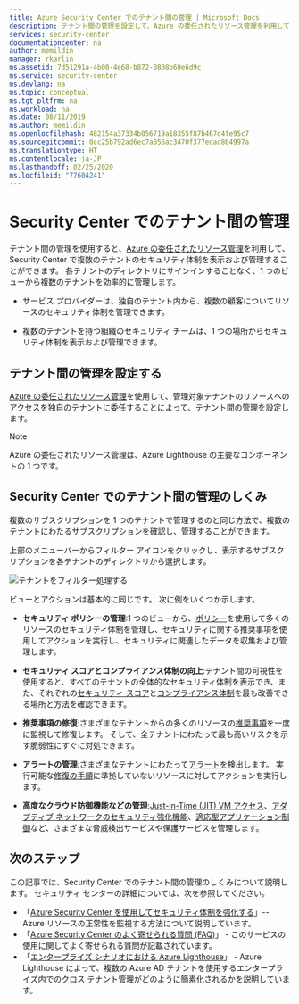 ```yaml
---
title: Azure Security Center でのテナント間の管理 | Microsoft Docs
description: テナント間の管理を設定して、Azure の委任されたリソース管理を利用して Security Center で複数のテナントのセキュリティ体制を管理する方法について説明します。
services: security-center
documentationcenter: na
author: memildin
manager: rkarlin
ms.assetid: 7d51291a-4b00-4e68-b872-0808b60e6d9c
ms.service: security-center
ms.devlang: na
ms.topic: conceptual
ms.tgt_pltfrm: na
ms.workload: na
ms.date: 08/11/2019
ms.author: memildin
ms.openlocfilehash: 482154a37334b056719a18355f87b467d4fe95c7
ms.sourcegitcommit: 0cc25b792ad6ec7a056ac3470f377edad804997a
ms.translationtype: HT
ms.contentlocale: ja-JP
ms.lasthandoff: 02/25/2020
ms.locfileid: "77604241"
---
```

# <a name="cross-tenant-management-in-security-center"></a>Security Center でのテナント間の管理

テナント間の管理を使用すると、[Azure の委任されたリソース管理](../lighthouse/concepts/azure-delegated-resource-management.md)を利用して、Security Center で複数のテナントのセキュリティ体制を表示および管理することができます。 各テナントのディレクトリにサインインすることなく、1 つのビューから複数のテナントを効率的に管理します。

- サービス プロバイダーは、独自のテナント内から、複数の顧客についてリソースのセキュリティ体制を管理できます。

- 複数のテナントを持つ組織のセキュリティ チームは、1 つの場所からセキュリティ体制を表示および管理できます。

## <a name="set-up-cross-tenant-management"></a>テナント間の管理を設定する

[Azure の委任されたリソース管理](../lighthouse/concepts/azure-delegated-resource-management.md)を使用して、管理対象テナントのリソースへのアクセスを独自のテナントに委任することによって、テナント間の管理を設定します。

> [!NOTE]
> Azure の委任されたリソース管理は、Azure Lighthouse の主要なコンポーネントの 1 つです。

## <a name="how-does-cross-tenant-management-work-in-security-center"></a>Security Center でのテナント間の管理のしくみ

複数のサブスクリプションを 1 つのテナントで管理するのと同じ方法で、複数のテナントにわたるサブスクリプションを確認し、管理することができます。

上部のメニューバーからフィルター アイコンをクリックし、表示するサブスクリプションを各テナントのディレクトリから選択します。

  ![テナントをフィルター処理する](./media/security-center-cross-tenant-management/cross-tenant-filter.png)

ビューとアクションは基本的に同じです。 次に例をいくつか示します。

- **セキュリティ ポリシーの管理**:1 つのビューから、[ポリシー](tutorial-security-policy.md)を使用して多くのリソースのセキュリティ体制を管理し、セキュリティに関する推奨事項を使用してアクションを実行し、セキュリティに関連したデータを収集および管理します。
- **セキュリティ スコアとコンプライアンス体制の向上**:テナント間の可視性を使用すると、すべてのテナントの全体的なセキュリティ体制を表示でき、また、それぞれの[セキュリティ スコア](security-center-secure-score.md)と[コンプライアンス体制](security-center-compliance-dashboard.md)を最も改善できる場所と方法を確認できます。
- **推奨事項の修復**:さまざまなテナントからの多くのリソースの[推奨事項](security-center-recommendations.md)を一度に監視して修復します。 そして、全テナントにわたって最も高いリスクを示す脆弱性にすぐに対処できます。
- **アラートの管理**:さまざまなテナントにわたって[アラート](security-center-alerts-overview.md)を検出します。 実行可能な[修復の手順](security-center-managing-and-responding-alerts.md)に準拠していないリソースに対してアクションを実行します。

- **高度なクラウド防御機能などの管理**:[Just-in-Time (JIT) VM アクセス](security-center-just-in-time.md)、[アダプティブ ネットワークのセキュリティ強化機能](security-center-adaptive-network-hardening.md)、[適応型アプリケーション制御](security-center-adaptive-application.md)など、さまざまな脅威検出サービスや保護サービスを管理します。
 
## <a name="next-steps"></a>次のステップ
この記事では、Security Center でのテナント間の管理のしくみについて説明します。 セキュリティ センターの詳細については、次を参照してください。

* 「[Azure Security Center を使用してセキュリティ体制を強化する](security-center-monitoring.md)」-- Azure リソースの正常性を監視する方法について説明しています。
* 「[Azure Security Center のよく寄せられる質問 (FAQ)](faq-general.md)」 - このサービスの使用に関してよく寄せられる質問が記載されています。
* 「[エンタープライズ シナリオにおける Azure Lighthouse](https://docs.microsoft.com/azure/lighthouse/concepts/enterprise)」 - Azure Lighthouse によって、複数の Azure AD テナントを使用するエンタープライズ内でのクロス テナント管理がどのように簡素化されるかを説明しています。
